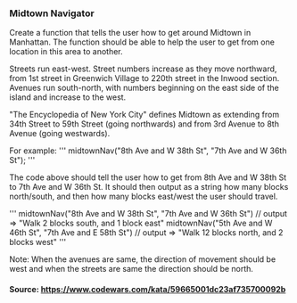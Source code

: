 ### Midtown Navigator

Create a function that tells the user how to get around Midtown in Manhattan. The function should be able to help the user to get from one location in this area to another.

Streets run east-west. Street numbers increase as they move northward, from 1st street in Greenwich Village to 220th street in the Inwood section. Avenues run south-north, with numbers beginning on the east side of the island and increase to the west.

"The Encyclopedia of New York City" defines Midtown as extending from 34th Street to 59th Street (going northwards) and from 3rd Avenue to 8th Avenue (going westwards).

For example:
'''
midtownNav("8th Ave and W 38th St", "7th Ave and W 36th St");
'''

The code above should tell the user how to get from 8th Ave and W 38th St to 7th Ave and W 36th St. It should then output as a string how many blocks north/south, and then how many blocks east/west the user should travel.

'''
midtownNav("8th Ave and W 38th St", "7th Ave and W 36th St") // output => "Walk 2 blocks south, and 1 block east"
midtownNav("5th Ave and W 46th St", "7th Ave and E 58th St") // output => "Walk 12 blocks north, and 2 blocks west"
'''

Note: When the avenues are same, the direction of movement should be west and when the streets are same the direction should be north.

#### Source: https://www.codewars.com/kata/59665001dc23af735700092b